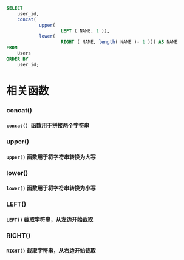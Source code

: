 ```sql
SELECT
    user_id,
    concat(
            upper(
                    LEFT ( NAME, 1 )),
            lower(
                    RIGHT ( NAME, length( NAME )- 1 ))) AS NAME
FROM
    Users
ORDER BY
    user_id;
```

# 相关函数

### concat()
#### `concat() `函数用于拼接两个字符串

### upper()
#### `upper()` 函数用于将字符串转换为大写

### lower()
#### `lower()` 函数用于将字符串转换为小写

### LEFT()
#### `LEFT()` 截取字符串，从左边开始截取

### RIGHT()
#### `RIGHT()` 截取字符串，从右边开始截取



